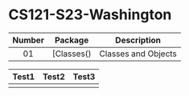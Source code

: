 # CS121-S23-Washington
| Number | Package | Description
| :----: | ------ | --------- |
| 01 | [Classes() | Classes and Objects |

| Test1  |   Test2  |  Test3 |
| :----: | ------ | --------- |
| | | 
